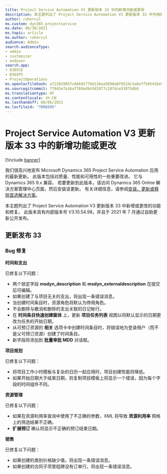 ```yaml
---
title: Project Service Automation V3 更新版本 33 中的新增功能或更改
description: 本主题列出了 Project Service Automation V3 更新版本 33 中可用的功能和修复。
author: ruhercul
ms.custom: dyn365-projectservice
ms.date: 06/30/2021
ms.topic: article
ms.author: ruhercul
audience: Admin
search.audienceType:
- admin
- customizer
- enduser
search.app:
- D365CE
- D365PS
- ProjectOperations
ms.openlocfilehash: a72202905fc0464577bb126aa5890a8f952dc3a8aff505416e535b42b53df7db
ms.sourcegitcommit: 7f8d1e7a16af769adb43d1877c28fdce53975db8
ms.translationtype: HT
ms.contentlocale: zh-CN
ms.lasthandoff: 08/06/2021
ms.locfileid: "7006505"
---
```

# <a name="whats-new-or-changed-in-project-service-automation-update-release-33-v3"></a>Project Service Automation V3 更新版本 33 中的新增功能或更改

[!include [banner](../includes/psa-now-project-operations.md)]

我们很高兴地宣布 Microsoft Dynamics 365 Project Service Automation 应用的最新更新。 此版本包括对质量、性能和可用性的一些重要改进。 它与 Dynamics 365 9.x 兼容。 若要更新到此版本，请访问 Dynamics 365 Online 解决方案管理中心页面，然后安装该更新。 有关详细信息，请参阅[安装、更新或移除首选解决方案](/power-platform/admin/install-remove-preferred-solution)。

本主题列出了 Project Service Automation V3 更新版本 33 中新增或更改的功能和修复。 此版本具有内部版本号 V3.10.54.98，并且于 2021 年 7 月通过自助更新公开发布。

## <a name="update-release-33"></a>更新发布 33

### <a name="bug-fixes"></a>Bug 修复

**时间和支出**

已修复以下问题：

- 两个锁定字段 **msdyn_description** 和 **msdyn_externaldescription** 在提交后可编辑。
- 如果创建了与项目无关的支出，将出现一条错误消息。
- 当创建时间条目时，资源角色将默认为停用角色。
- 不会删除与撤消和删除的支出关联的日记帐行。
- 在 **时间条目快速创建窗体** 上，更新 **项目任务列表** 视图以将默认显示的日期更改为任务的开始日期。
- 从可预订资源的 **相关** 选项卡中创建时间条目时，将错误地为登录用户（而不是父可预订资源）创建了时间条目。
- 新字段将添加到 **批量审批 MDD** 对话框。

**项目规划**

已修复以下问题：
- 将项目工作小时模板与复杂的日历一起应用时，项目创建性能将降低。
- 如果开始日期大于结束日期，则复制项目模板上将显示一个错误，因为每个字段的时间组件不同。

**资源管理**

已修复以下问题：
- 如果在资源利用率查询中使用了不正确的参数，XML 将导致 **资源利用率** 网格上的筛选结果不正确。
- **扩展预订** 确认将显示不正确的预订结束日期。

**销售**

已修复以下问题：
- 如果创建的类别价格缺少值，将出现一条错误消息。
- 如果创建的合同子项里程碑没有订单行，将出现一条错误消息。
